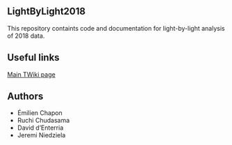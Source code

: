 ## LightByLight2018

This repository containts code and documentation for light-by-light analysis of 2018 data.


## Useful links

[Main TWiki page](https://twiki.cern.ch/twiki/bin/view/CMS/LightbyLight2018)


## Authors

* Émilien Chapon
* Ruchi Chudasama 
* David d’Enterria
* Jeremi Niedziela
